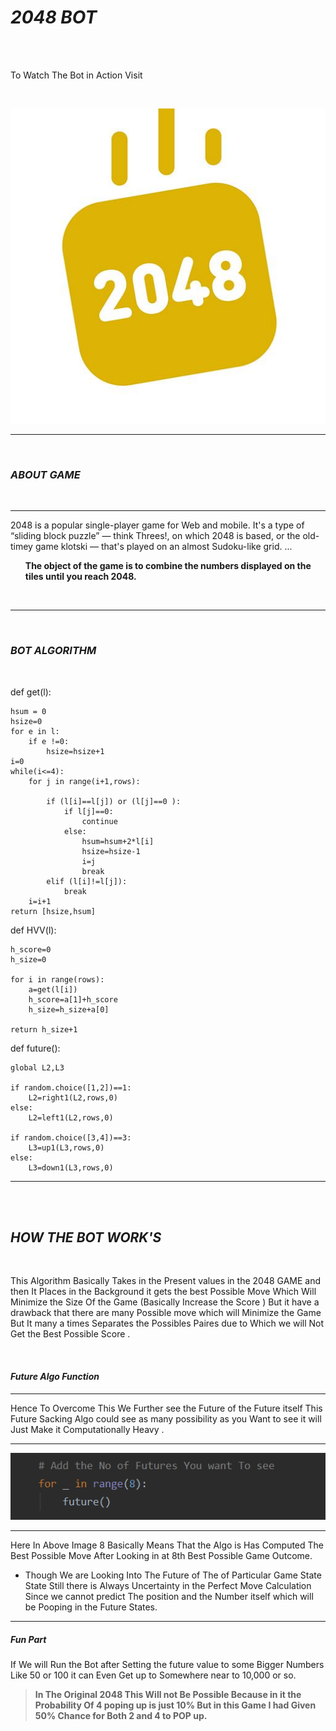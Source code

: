 # *2048   BOT*

<br><br>

To Watch The Bot in Action Visit [](https://www.linkedin.com/feed/update/urn:li:activity:6695681019619639296/)

<br>

![](img2048.png)
***
<br>

### *ABOUT GAME*
<br>

***
2048 is a popular single-player game for Web and mobile. It's a type of “sliding block puzzle” — think Threes!, on which 2048 is based, or the old-timey game 
klotski — that's played on an almost Sudoku-like grid. ... **<ul>The object 
of the game is to combine the numbers displayed on the tiles until you reach 2048.</ul>**

<br>

***

<br>

### *BOT ALGORITHM* 

<br>

def get(l):

    hsum = 0
    hsize=0
    for e in l:
        if e !=0:
            hsize=hsize+1
    i=0
    while(i<=4):
        for j in range(i+1,rows):

            if (l[i]==l[j]) or (l[j]==0 ):
                if l[j]==0:
                    continue
                else:
                    hsum=hsum+2*l[i]
                    hsize=hsize-1
                    i=j
                    break
            elif (l[i]!=l[j]):
                break
        i=i+1
    return [hsize,hsum]


def HVV(l):

    h_score=0
    h_size=0

    for i in range(rows):
        a=get(l[i])
        h_score=a[1]+h_score
        h_size=h_size+a[0]

    return h_size+1

def future():

    global L2,L3

    if random.choice([1,2])==1:
        L2=right1(L2,rows,0)
    else:
        L2=left1(L2,rows,0)

    if random.choice([3,4])==3:
        L3=up1(L3,rows,0)
    else:
        L3=down1(L3,rows,0)


***

<br><br>

## *HOW THE BOT WORK'S*

<br>

 This Algorithm Basically Takes in the Present values in the 
 2048 GAME  and then It Places in the Background it  gets the best 
 Possible Move Which Will Minimize the Size Of the Game (Basically Increase the 
 Score ) But it have a drawback that there are many Possible move which 
 will Minimize the Game But It many a times Separates the Possibles Paires
 due to Which we will Not Get the Best Possible Score .
 
 <br>
 
 #### *Future Algo Function*
 ***
 
 Hence To Overcome This We Further see the Future of the Future itself
 This Future Sacking Algo could see as many possibility as you Want to see
 it will Just Make it Computationally Heavy .
 
 ***
 
 ![](Future_Input.png)
 
 ***
 
 Here In Above Image 8 Basically  Means That the Algo
 is Has Computed  The Best Possible Move After Looking in at 8th Best 
 Possible Game Outcome.
 
 * Though We are Looking Into The Future of The of Particular Game State
 State Still there is Always Uncertainty in the Perfect Move Calculation
 Since we cannot predict The position and the Number itself which will
 be Pooping in the Future States.
 
 ***
 
 ##### *Fun Part*
 
 If We will Run the Bot after Setting the future value to some Bigger Numbers
 Like 50 or 100 it can Even Get up to Somewhere near to 10,000 or so.
 >**In The Original 2048 This Will not Be Possible Because in it the Probability Of
>4 poping up is just 10% But in this Game I had Given 50% Chance for Both 
>2 and 4 to POP up.**
  
 
   
